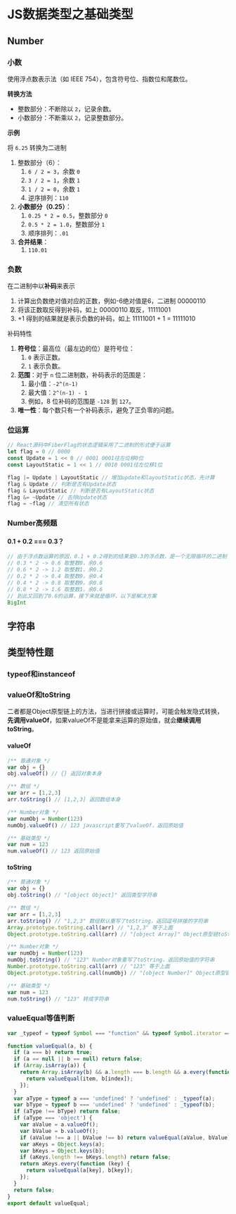 # JS数据类型之基础类型

## Number

### 小数

使用浮点数表示法（如 IEEE 754），包含符号位、指数位和尾数位。

**转换方法**

- 整数部分：不断除以 `2`，记录余数。
- 小数部分：不断乘以 `2`，记录整数部分。

**示例**

将 `6.25` 转换为二进制

1. 整数部分（6）：
   1. `6 / 2 = 3`，余数 `0`
   2. `3 / 2 = 1`，余数 `1`
   3. `1 / 2 = 0`，余数 `1`
   4. 逆序排列：`110`
2. **小数部分（0.25）**：
   1. `0.25 * 2 = 0.5`，整数部分 `0`
   2. `0.5 * 2 = 1.0`，整数部分 `1`
   3. 顺序排列：`.01`
3. **合并结果**：
   1. `110.01`

### 负数

在二进制中以**补码**来表示

1. 计算出负数绝对值对应的正数，例如-6绝对值是6，二进制 00000110
2. 将该正数取反得到补码，如上 00000110 取反，11111001
3. +1 得到的结果就是表示负数的补码，如上 11111001 + 1 = 11111010

补码特性

1. **符号位**：最高位（最左边的位）是符号位：
   1. `0` 表示正数。
   2. `1` 表示负数。
2. **范围**：对于 `n` 位二进制数，补码表示的范围是：
   1. 最小值：`-2^(n-1)`
   2. 最大值：`2^(n-1) - 1`
   3. 例如，8 位补码的范围是 `-128` 到 `127`。
3. **唯一性**：每个数只有一个补码表示，避免了正负零的问题。

### 位运算

```JavaScript
// React源码中FiberFlag的状态逻辑采用了二进制的形式便于运算
let flag = 0 // 0000
const Update = 1 << 0 // 0001 0001往左位移0位
const LayoutStatic = 1 << 1 // 0010 0001往左位移1位

flag |= Update | LayoutStatic // 增加update和layoutStatic状态，先计算
flag & Update // 判断是否有Update状态
flag & LayoutStatic // 判断是否有LayoutStatic状态
flag &= ~Update // 去除Update状态
flag = ~flag // 清空所有状态
```

### Number高频题

#### 0.1 + 0.2 === 0.3？

```JavaScript
// 由于浮点数运算的原因，0.1 + 0.2得到的结果是0.3的浮点数，是一个无限循环的二进制
// 0.3 * 2 -> 0.6 取整数0，余0.6
// 0.6 * 2 -> 1.2 取整数1，余0.2
// 0.2 * 2 -> 0.4 取整数0，余0.4
// 0.4 * 2 -> 0.8 取整数0，余0.8
// 0.8 * 2 -> 1.6 取整数1，余0.6
// 到此又回到了0.6的运算，接下来就是循环，以下是解决方案
BigInt
```

## 字符串



## 类型特性题

### typeof和instanceof

### valueOf和toString

二者都是Object原型链上的方法，当进行拼接或运算时，可能会触发隐式转换，**先调用valueOf**，如果valueOf不是能拿来运算的原始值，就会**继续调用toString**。

#### valueOf

```JavaScript
/** 普通对象 */
var obj = {}
obj.valueOf() // {} 返回对象本身

/** 数组 */
var arr = [1,2,3]
arr.toString() // [1,2,3] 返回数组本身

/** Number对象 */
var numObj = Number(123)
numObj.valueOf() // 123 javascript重写了valueOf，返回原始值

/** 基础类型 */
var num = 123
num.valueOf() // 123 返回原始值
```

#### toString

```JavaScript
/** 普通对象 */
var obj = {}
obj.toString() // "[object Object]" 返回类型字符串

/** 数组 */
var arr = [1,2,3]
arr.toString() // "1,2,3" 数组默认重写了toString，返回逗号拼接的字符串
Array.prototype.toString.call(arr) // "1,2,3" 等于上面
Object.prototype.toString.call(arr) // "[object Array]" Object原型链toString未重写，返回类型字符串

/** Number对象 */
var numObj = Number(123)
numObj.toString() // "123" Number对象重写了toString，返回原始值的字符串
Number.prototype.toString.call(arr) // "123" 等于上面
Object.prototype.toString.call(numObj) // "[object Number]" Object原型链toString未重写，返回类型字符串

/** 基础类型 */
var num = 123
num.toString() // "123" 转成字符串
```

### valueEqual等值判断

```JavaScript
var _typeof = typeof Symbol === "function" && typeof Symbol.iterator === "symbol" ? function (obj) { return typeof obj; } : function (obj) { return obj && typeof Symbol === "function" && obj.constructor === Symbol && obj !== Symbol.prototype ? "symbol" : typeof obj; };

function valueEqual(a, b) {
  if (a === b) return true;
  if (a == null || b == null) return false;
  if (Array.isArray(a)) {
    return Array.isArray(b) && a.length === b.length && a.every(function (item, index) {
      return valueEqual(item, b[index]);
    });
  }
  var aType = typeof a === 'undefined' ? 'undefined' : _typeof(a);
  var bType = typeof b === 'undefined' ? 'undefined' : _typeof(b);
  if (aType !== bType) return false;
  if (aType === 'object') {
    var aValue = a.valueOf();
    var bValue = b.valueOf();
    if (aValue !== a || bValue !== b) return valueEqual(aValue, bValue);
    var aKeys = Object.keys(a);
    var bKeys = Object.keys(b);
    if (aKeys.length !== bKeys.length) return false;
    return aKeys.every(function (key) {
      return valueEqual(a[key], b[key]);
    });
  }
  return false;
}
export default valueEqual;
```
